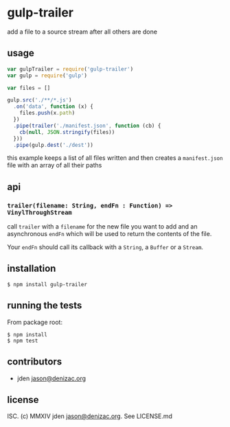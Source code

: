 # gulp-trailer
add a file to a source stream after all others are done

## usage
```js
var gulpTrailer = require('gulp-trailer')
var gulp = require('gulp')

var files = []

gulp.src('./**/*.js')
  .on('data', function (x) {
    files.push(x.path)
  })
  .pipe(trailer('./manifest.json', function (cb) {
    cb(null, JSON.stringify(files))
  }))
  .pipe(gulp.dest('./dest'))
```
this example keeps a list of all files written and then creates a `manifest.json` file with an array of all their paths


## api

### `trailer(filename: String, endFn : Function) => VinylThroughStream`

call `trailer` with a `filename` for the new file you want to add and an asynchronous `endFn` which will be used to return the contents of the file.

Your `endFn` should call its callback with a `String`, a `Buffer` or a `Stream`.

## installation

    $ npm install gulp-trailer


## running the tests

From package root:

    $ npm install
    $ npm test


## contributors

- jden <jason@denizac.org>


## license

ISC. (c) MMXIV jden <jason@denizac.org>. See LICENSE.md

